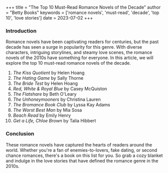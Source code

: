 
+++
title = "The Top 10 Must-Read Romance Novels of the Decade"
author = "Betty Books"
keywords = ['romance novels', 'must-read', 'decade', 'top 10', 'love stories']
date = 2023-07-02
+++
### Introduction

Romance novels have been captivating readers for centuries, but the past decade has seen a surge in popularity for this genre. With diverse characters, intriguing storylines, and steamy love scenes, the romance novels of the 2010s have something for everyone. In this article, we will explore the top 10 must-read romance novels of the decade.

1. *The Kiss Quotient* by Helen Hoang
2. *The Hating Game* by Sally Thorne
3. *The Bride Test* by Helen Hoang
4. *Red, White & Royal Blue* by Casey McQuiston
5. *The Flatshare* by Beth O'Leary
6. *The Unhoneymooners* by Christina Lauren
7. *The Bromance Book Club* by Lyssa Kay Adams
8. *The Worst Best Man* by Mia Sosa
9. *Beach Read* by Emily Henry
10. *Get a Life, Chloe Brown* by Talia Hibbert

### Conclusion

These romance novels have captured the hearts of readers around the world. Whether you're a fan of enemies-to-lovers, fake dating, or second chance romances, there's a book on this list for you. So grab a cozy blanket and indulge in the love stories that have defined the romance genre in the 2010s.
